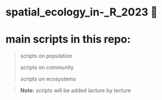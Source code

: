 # spatial_ecology_in-_R_2023  👾

# main scripts in this repo:
>scripts on population
>
>scripts on community
>
>scripts on ecosystems


>**Note:**
>scripts will be added lacture by lecture
